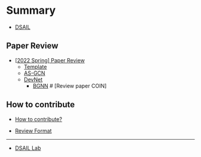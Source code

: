 # Summary  

* [DSAIL](README.md)

## Paper Review  

* [\[2022 Spring\] Paper Review](paper-review/README.md)    
    * [Template](paper-review/2022-spring/template.md) 
    * [AS-GCN](paper-review/2022-spring/ICDM-2021-ASGCN.md)
    * [DevNet](paper-review/2022-spring/SIGKDD-2019-DevNet.md)
      * [BGNN](paper-review/2022-spring/bgnn.md) # [Review paper COIN]

## How to contribute  

* [How to contribute?](how-to-contribute.md)  

* [Review Format](paper-review/template.md)  
---  

* [DSAIL Lab](https://dsail.kaist.ac.kr/)  
